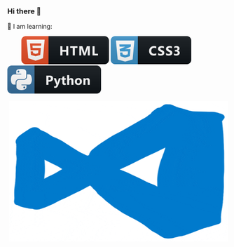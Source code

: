### Hi there 👋

🔭  I am learning:

&emsp;&emsp;
![Html](https://github.com/MikeCodesDotNET/ColoredBadges/raw/master/svg/dev/languages/html.svg)
![css](https://github.com/MikeCodesDotNET/ColoredBadges/raw/master/svg/dev/languages/css3.svg)
![python](https://raw.githubusercontent.com/MikeCodesDotNET/ColoredBadges/master/svg/dev/languages/python.svg)

<img align="right" alt="GIF" src="https://github.com/elementaryrock/elementaryrock/blob/master/assets/vscode.gif.gif?raw=true" width="500" height="320" />

<!--
**elementaryrock/elementaryrock** is a ✨ _special_ ✨ repository because its `README.md` (this file) appears on your GitHub profile.

Here are some ideas to get you started:




- 👯 I’m looking to collaborate on ...
- 🤔 I’m looking for help with ...
- 💬 Ask me about ...
- 📫 How to reach me: ...
- 😄 Pronouns: ...
- ⚡ Fun fact: ...
-->
